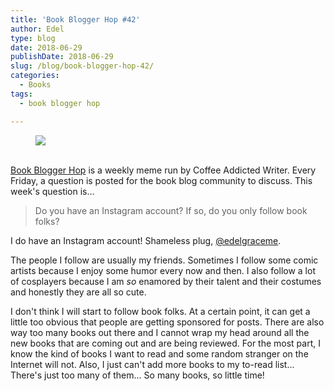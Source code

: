 ```yaml
---
title: 'Book Blogger Hop #42'
author: Edel
type: blog
date: 2018-06-29
publishDate: 2018-06-29
slug: /blog/book-blogger-hop-42/
categories:
  - Books
tags:
  - book blogger hop

---
```

<figure><a rel="_nofollow" href="http://www.coffeeaddictedwriter.com/p/blog-page.html"><img src="https://i1.wp.com/3.bp.blogspot.com/-2bKizvp-A9w/WEjGAM4OjJI/AAAAAAAAV50/nU3xHQNtvSQQ8dRsB8OueG061E99KPrYACLcB/s1600/Book%2BBlogger%2BHop%2B%2528Final%2529.png?w=663&#038;ssl=1" data-recalc-dims="1" /></a></figure> 

<a rel="_nofollow" href="http://www.coffeeaddictedwriter.com/p/blog-page.html"></a>

<a rel="_nofollow" href="http://www.coffeeaddictedwriter.com/p/blog-page.html"><br /> </a><a rel="_nofollow" href="http://www.coffeeaddictedwriter.com/p/blog-page.html">Book Blogger Hop</a> is a weekly meme run by Coffee Addicted Writer. Every Friday, a question is posted for the book blog community to discuss. This week's question is&#8230;

> Do you have an Instagram account? If so, do you only follow book folks?

I do have an Instagram account! Shameless plug, [@edelgraceme](https://instagram.com/edelgraceme).

The people I follow are usually my friends. Sometimes I follow some comic artists because I enjoy some humor every now and then. I also follow a lot of cosplayers because I am *so* enamored by their talent and their costumes and honestly they are all so cute.

I don't think I will start to follow book folks. At a certain point, it can get a little too obvious that people are getting sponsored for posts. There are also way too many books out there and I cannot wrap my head around all the new books that are coming out and are being reviewed. For the most part, I know the kind of books I want to read and some random stranger on the Internet will not. Also, I just can't add more books to my to-read list... There's just too many of them... So many books, so little time!
